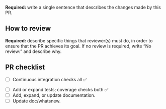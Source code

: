 <!--

Delete each of these instruction comments as you complete it.

Title: use a short, declarative statement similar to a commit message,
e.g. “Change [thing X] to [fix solve bug|enable feature Y]”

-->

**Required:** write a single sentence that describes the changes made by this PR.

<!-- Optional: write a longer description to help a reviewer understand the PR in ~3 minutes. -->

## How to review

**Required:** describe specific things that reviewer(s) must do, in order to ensure that the PR achieves its goal.
If no review is required, write “No review:” and describe why.

<!--
For example, one or more of:

- Read the diff and note that the CI checks all pass.
- Run a specific code snippet or command and check the output.
- Build the documentation and look at a certain page.
- Ensure that changes/additions are self-documenting, i.e. that another
  developer (someone like the reviewer) will be able to understand what the code
  does in the future.
-->

## PR checklist

<!-- This item is always required. -->
- [ ] Continuous integration checks all ✅
<!--
The following items are all *required* if the PR results in changes to user-
facing behaviour, e.g. new features or fixes to existing behaviour. They are
*optional* if the changes are solely to documentation, CI configuration, etc.

In ambiguous cases, strike them out and add a short explanation, e.g.

- ~Add or expand tests.~ No change in behaviour, simply refactoring.
-->
- [ ] Add or expand tests; coverage checks both ✅
- [ ] Add, expand, or update documentation.
- [ ] Update doc/whatsnew.
  <!--
  To do this, add a single line at the TOP of the “Next release” section of
  doc/whatsnew.rst, where '999' is the GitHub pull request number:

  - Title or single-sentence description from above (:pull:`999`:)

  Commit with a message like “Add #999 to doc/whatsnew”
  -->
